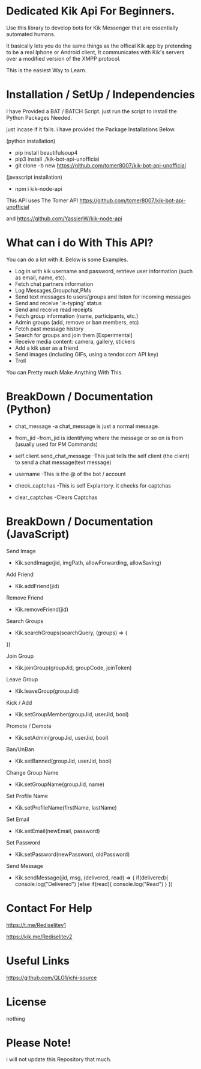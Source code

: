 # Dedicated Kik Api For Beginners.

Use this library to develop bots for Kik Messenger that are essentially automated humans.

It basically lets you do the same things as the offical Kik app by pretending to be a real Iphone or Android client, It communicates with Kik's servers over a modified version of the XMPP protocol.

This is the easiest Way to Learn.

# Installation / SetUp / Independencies
I have Provided a BAT / BATCH Script. just run the script to install the Python Packages Needed.

just incase if it fails. i have provided the Package Installations Below.

(python installation)
- pip install beautifulsoup4
- pip3 install ./kik-bot-api-unofficial
- git clone -b new https://github.com/tomer8007/kik-bot-api-unofficial

(javascript installation)
- npm i kik-node-api

This API uses The Tomer API https://github.com/tomer8007/kik-bot-api-unofficial

and https://github.com/YassienW/kik-node-api

# What can i do With This API?
You can do a lot with it. Below is some Examples.

- Log in with kik username and password, retrieve user information (such as email, name, etc).
- Fetch chat partners information
- Log Messages,Groupchat,PMs
- Send text messages to users/groups and listen for incoming messages
- Send and receive 'is-typing' status
- Send and receive read receipts
- Fetch group information (name, participants, etc.)
- Admin groups (add, remove or ban members, etc)
- Fetch past message history
- Search for groups and join them [Experimental]
- Receive media content: camera, gallery, stickers
- Add a kik user as a friend
- Send images (including GIFs, using a tendor.com API key)
- Troll


You can Pretty much Make Anything With This.




# BreakDown / Documentation (Python)
- chat_message 
-a chat_message is just a normal message.

- from_jid
-from_jid is identifying where the message or so on is from (usually used for PM Commands)

-  self.client.send_chat_message
-This just tells the self client (the client) to send a chat message(text message)

-  username
-This is the @ of the bot / account

-  check_captchas
-This is self Explantory. it checks for captchas

-   clear_captchas
-Clears Captchas

# BreakDown / Documentation (JavaScript)

Send Image
- Kik.sendImage(jid, imgPath, allowForwarding, allowSaving)

Add Friend
- Kik.addFriend(jid)

Remove Friend
- Kik.removeFriend(jid)

Search Groups
- Kik.searchGroups(searchQuery, (groups) => {
    
})

Join Group
- Kik.joinGroup(groupJid, groupCode, joinToken)

Leave Group
- Kik.leaveGroup(groupJid)

Kick / Add
- Kik.setGroupMember(groupJid, userJid, bool)

Promote / Demote
- Kik.setAdmin(groupJid, userJid, bool)

Ban/UnBan
- Kik.setBanned(groupJid, userJid, bool)

Change Group Name
- Kik.setGroupName(groupJid, name)

Set Profile Name
- Kik.setProfileName(firstName, lastName)

Set Email
- Kik.setEmail(newEmail, password)

Set Password
- Kik.setPassword(newPassword, oldPassword)

Send Message
- Kik.sendMessage(jid, msg, (delivered, read) => {
    if(delivered){
        console.log("Delivered")
    }else if(read){
        console.log("Read")
    }
})

# Contact For Help

https://t.me/Rediselitev1

https://kik.me/Rediselitev2

# Useful Links

https://github.com/QLG1/ichi-source

# License

nothing

# Please Note!

i will not update this Repository that much.
